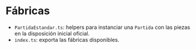 ﻿# Fábricas

- `PartidaEstandar.ts`: helpers para instanciar una `Partida` con las piezas en la disposición inicial oficial.
- `index.ts`: exporta las fábricas disponibles.
